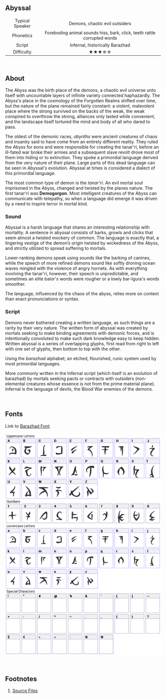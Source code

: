 <!-- Abyssal -->
<!-- Barazhad -->

<!-- Reference URLS -->
[Repo Files]: https://github.com/Tougher-Together-DnD/default-game-assets/tree/main/special-setup/speak-languages "Tougher Together Files"

<!-- Default Fonts -->
[Arcane-Font]: https://github.com/Tougher-Together-DnD/common-assets/blob/main/fonts/retra.zip  
[Barazhad-Font]: https://github.com/Tougher-Together-DnD/common-assets/blob/main/fonts/barazhad.zip  
[Dethek-Font]: https://github.com/Tougher-Together-DnD/common-assets/blob/main/fonts/dethek-stone.zip  
[Druidic-Font]: https://github.com/Tougher-Together-DnD/common-assets/blob/main/fonts/dethek-stone.zip  
[Eladrin-Font]: https://github.com/Tougher-Together-DnD/common-assets/blob/main/fonts/eldarin.zip  
[Espruar-Font]: https://github.com/Tougher-Together-DnD/common-assets/blob/main/fonts/olde-espruar.zip  
[Gnomish-Font]: https://github.com/Tougher-Together-DnD/common-assets/blob/main/fonts/rpg-katakana.zip  
[Iokharic-Font]: https://github.com/Tougher-Together-DnD/common-assets/blob/main/fonts/iokharic.zip  
[Thorass-Font]: https://github.com/Tougher-Together-DnD/common-assets/blob/main/fonts/kingthings-conundrum.zip  

<!-- Default Script Map Images -->
[Arcane-Map]: https://raw.githubusercontent.com/Tougher-Together-DnD/common-assets/main/fonts/images/retra-font-charmap.png  
[Barazhad-Map]: https://raw.githubusercontent.com/Tougher-Together-DnD/common-assets/main/fonts/images/barazhad-font-charmap.png  
[Dethek-Map]: https://raw.githubusercontent.com/Tougher-Together-DnD/common-assets/main/fonts/images/dethek-stone-font-charmap.png  
[Druidic-Map]: https://raw.githubusercontent.com/Tougher-Together-DnD/common-assets/main/fonts/images/bamum-symbols-1-font-charmap.png  
[Eladrin-Map]: https://raw.githubusercontent.com/Tougher-Together-DnD/common-assets/main/fonts/images/eladrin-font-charmap.png  
[Espruar-Map]: https://raw.githubusercontent.com/Tougher-Together-DnD/common-assets/main/fonts/images/olde-espruar-font-charmap.png  
[Gnomish-Map]: https://raw.githubusercontent.com/Tougher-Together-DnD/common-assets/main/fonts/images/rpg-katakana-font-charmap.png  
[Iokharic-Map]: https://raw.githubusercontent.com/Tougher-Together-DnD/common-assets/main/fonts/images/iokharic-font-charmap.png  
[Thorass-Map]: https://raw.githubusercontent.com/Tougher-Together-DnD/common-assets/main/fonts/images/kingthings-conundrum-font-charmap.png  

<style>
/* CSS style for NaturalCrit Homebrew render. */
.phb#p1{ text-align:left; }
.phb#p1:after{ display:none; }
.phb p+p { margin-top:.2em; }
.phb blockquote { margin-top:1em; margin-bottom:2em; }
.phb h1, .phb h2, .phb h3, .phb h4, sup, span { color:#006699; }
span { font-weight:bold; }
ul li { line-height:2; }
.phb table tbody tr td { border:1px solid #1C6EA4; }
th:empty { display:none; }
</style>

## Abyssal
| <!-- --> | <!-- --> |
|:---:|:---:|
| Typical Speaker | Demons, chaotic evil outsiders |
| Phonetics | Foreboding animal sounds hiss, bark, click, teeth rattle corrupted words |
| Script | Infernal, historically Barazhad |
| Difficulty | ★★★☆☆ |
<!-- ★ ☆ -->
<br>

## About
The Abyss was the birth place of the demons, a chaotic evil universe unto itself with uncountable layers of infinite variety connected haphazardly. The Abyss's place in the cosmology of the Forgotten Realms shifted over time, but the nature of the plane remained fairly constant: a violent, malevolent place where the strong survived on the backs of the weak, the weak conspired to overthrow the strong, alliances only lasted while convenient, and the landscape itself tortured the mind and body of all who dared to pass.

The oldest of the demonic races, *obyriths* were ancient creatures of chaos and insanity said to have come from an entirely different reality. They ruled the Abyss for eons and were responsible for creating the tanar'ri, before an ill-fated war broke their armies and a subsequent slave revolt drove most of them into hiding or to extinction. They spoke a primordial language derived from the very nature of their plane. Large parts of this dead language can be seen in Abyssal's evolution. Abyssal at times is considered a dialect of this primordial language.

The most common type of demon is the *tanar'ri*. An evil mortal soul imprisoned in the Abyss, changed and  twisted by the planes nature. The first tanar'ri was **Demogorgon**. Most intelligent creatures of the Abyss can communicate with telepathy, so when a language did emerge it was driven by a need to inspire terror in mortal kind.

### Sound
Abyssal is a harsh language that shares an interesting relationship with mortality. A sentence in abyssal consists of barks, growls and clicks that seem almost a twisted mockery of common. The language is exactly that, a lingering vestige of the demon’s origin twisted by wickedness of the Abyss, and strictly utilized to spread suffering to mortals.

Lower-ranking demons speak using sounds like the barking of canines, while the speech of more refined demons sound like softly droning ocean waves mingled with the violence of angry hornets. As with everything involving the tanar'ri, however, their speech is unpredictable, and sometimes an elite balor's words were rougher or a lowly bar-lgura's words smoother.

The language, influenced by the chaos of the abyss, relies more on context than exact pronunciations or syntax.

### Script
Demons never bothered creating a written language, as such things are a rarity by their very nature. The written form of abyssal was created by mortals seeking to make binding agreements with demonic forces, and is intentionally convoluted to make such dark knowledge easy to keep hidden. Written abyssal is a series of overlapping glyphs, first read from right to left with one set of glyphs, then bottom to top with the other.

Using the *barazhad* alphabet; an etched, flourished, runic system used by most primordial languages.

More commonly written in the Infernal script (which itself is an evolution of barazhad) by mortals seeking pacts or contracts with outsiders (non-elemental creatures whose essence is not from the prime material plane). Infernal is the language of devils, the Blood War enemies of the demons.

<br>

## Fonts

Link to [Barazhad Font][Barazhad-Font].

![Script Image][Barazhad-Map]

<br>

## Footnotes
1. [Source Files][Repo Files]
